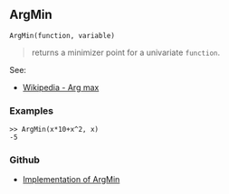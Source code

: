 ## ArgMin

```
ArgMin(function, variable)
```

> returns a minimizer point for a univariate `function`.

See:
* [Wikipedia - Arg max](https://en.wikipedia.org/wiki/Arg_max)

### Examples

```
>> ArgMin(x*10+x^2, x)
-5
```

### Github

* [Implementation of ArgMin](https://github.com/axkr/symja_android_library/blob/master/symja_android_library/matheclipse-core/src/main/java/org/matheclipse/core/builtin/MinMaxFunctions.java#L132) 
